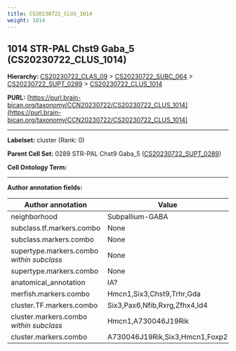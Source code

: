 ```yaml
---
title: CS20230722_CLUS_1014
weight: 1014
---
```

## 1014 STR-PAL Chst9 Gaba_5 (CS20230722_CLUS_1014)
<b>Hierarchy: </b>
[CS20230722_CLAS_09](../CS20230722_CLAS_09) >
[CS20230722_SUBC_064](../CS20230722_SUBC_064) >
[CS20230722_SUPT_0289](../CS20230722_SUPT_0289) >
[CS20230722_CLUS_1014](../CS20230722_CLUS_1014)

**PURL:** [https://purl.brain-bican.org/taxonomy/CCN20230722/CS20230722_CLUS_1014](https://purl.brain-bican.org/taxonomy/CCN20230722/CS20230722_CLUS_1014)

---


**Labelset:** cluster (Rank: 0)

**Parent Cell Set:** 0289 STR-PAL Chst9 Gaba_5 ([CS20230722_SUPT_0289](../CS20230722_SUPT_0289))



**Cell Ontology Term:** 

[MARKER GENES.]: #


---

[TRANSFERRED ANNOTATIONS.]: #


[AUTHOR ANNOTATION FIELDS.]: #


**Author annotation fields:**

| Author annotation | Value |
|-------------------|-------|
|neighborhood|Subpallium-GABA|
|subclass.tf.markers.combo|None|
|subclass.markers.combo|None|
|supertype.markers.combo _within subclass_|None|
|supertype.markers.combo|None|
|anatomical_annotation|IA?|
|merfish.markers.combo|Hmcn1,Six3,Chst9,Trhr,Gda|
|cluster.TF.markers.combo|Six3,Pax6,Nfib,Rxrg,Zfhx4,Id4|
|cluster.markers.combo _within subclass_|Hmcn1,A730046J19Rik|
|cluster.markers.combo|A730046J19Rik,Six3,Hmcn1,Foxp2|
